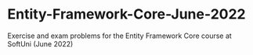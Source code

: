 # Entity-Framework-Core-June-2022
 Exercise and exam problems for the Entity Framework Core course at SoftUni (June 2022)
